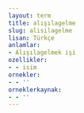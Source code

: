 ```yaml
---
layout: term
title: alışılagelme
slug: alisilagelme
lisan: Türkçe
anlamlar:
- Alışılagelmek işi
ozellikler:
- - isim
ornekler:
- - ''
orneklerkaynak:
- - ''
---
```

